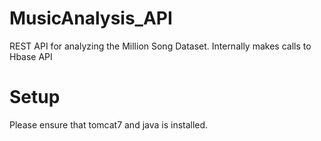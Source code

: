 MusicAnalysis_API
=================

REST API for analyzing the Million Song Dataset. Internally makes calls to Hbase API


Setup
=================

Please ensure that tomcat7 and java is installed. 

